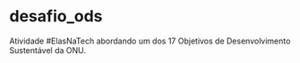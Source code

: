 # desafio_ods
Atividade #ElasNaTech abordando um dos 17 Objetivos de Desenvolvimento Sustentável da ONU.
